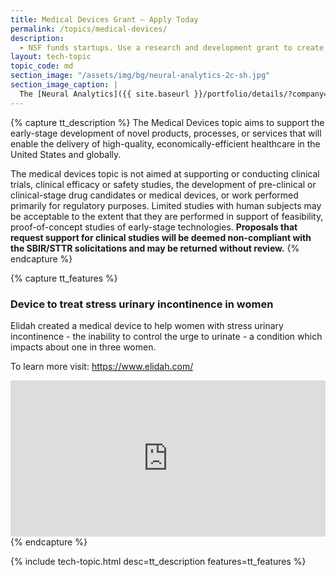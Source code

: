 ```yaml
---
title: Medical Devices Grant – Apply Today
permalink: /topics/medical-devices/
description: 
  - NSF funds startups. Use a research and development grant to create medical devices.
layout: tech-topic
topic_code: md
section_image: "/assets/img/bg/neural-analytics-2c-sh.jpg"
section_image_caption: |
  The [Neural Analytics]({{ site.baseurl }}/portfolio/details/?company=neural-analytics#neural-analytics) Lucid™ M1 transcranial Doppler Ultrasound System is indicated as an adjunct to the standard clinical practices for measuring and displaying cerebral blood flow velocity within the major conducting arteries and veins of the head and neck. Additionally, the Lucid™ M1 System measures the occurrence of transient emboli signals within the blood stream.
---
```

{% capture tt_description %}
The Medical Devices topic aims to support the early-stage development of novel products, processes, or services that will enable the delivery of high-quality, economically-efficient healthcare in the United States and globally.

The medical devices topic is not aimed at supporting or conducting clinical trials, clinical efficacy or safety studies, the development of pre-clinical or clinical-stage drug candidates or medical devices, or work performed primarily for regulatory purposes. Limited studies with human subjects may be acceptable to the extent that they are performed in support of feasibility, proof-of-concept studies of early-stage technologies. **Proposals that request support for clinical studies will be deemed non-compliant with the SBIR/STTR solicitations and may be returned without review.**
{% endcapture %}

{% capture tt_features %}
<div class="usa-section usa-content usa-grid">
  <div class="image-video">
    <div class="usa-width-one-half">
      <h3>Device to treat stress urinary incontinence in women</h3>
      <p>Elidah created a medical device to help women with stress urinary incontinence - the inability to control the urge to urinate - a condition which impacts about one in three women.</p>
      <p>To learn more visit: <a href="https://www.elidah.com/">https://www.elidah.com/</a></p>
    </div>
    <div class="usa-width-one-half">
      <iframe sandbox="allow-same-origin allow-scripts" title="Elidah" width="100%" height="250" src="https://www.youtube.com/embed/ksxUK6OWpOA?modestbranding=1&showinfo=0&fs=1" frameborder="0" allowfullscreen=""></iframe>
    </div>
  </div>
</div>
{% endcapture %}

{% include tech-topic.html desc=tt_description features=tt_features %}
